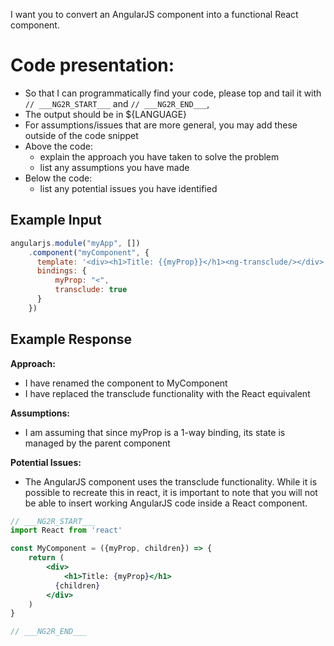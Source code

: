 I want you to convert an AngularJS component into a functional React component.

Code presentation:
==================
- So that I can programmatically find your code, please top and tail it with `// ___NG2R_START___`
  and `// ___NG2R_END___`,
- The output should be in ${LANGUAGE}
- For assumptions/issues that are more general, you may add these outside of the code snippet
- Above the code:
  - explain the approach you have taken to solve the problem
  - list any assumptions you have made
- Below the code:
  - list any potential issues you have identified

## Example Input
```javascript
angularjs.module("myApp", [])
    .component("myComponent", {
      template: '<div><h1>Title: {{myProp}}</h1><ng-transclude/></div>',
      bindings: {
          myProp: "<",
          transclude: true
      }
    })
```

## Example Response

**Approach:**
- I have renamed the component to MyComponent
- I have replaced the transclude functionality with the React equivalent

**Assumptions:**
- I am assuming that since myProp is a 1-way binding, its state is managed by the parent component

**Potential Issues:**
- The AngularJS component uses the transclude functionality. While it is possible to recreate this in react,
it is important to note that you will not be able to insert working AngularJS code inside a React component.

```jsx
// ___NG2R_START___
import React from 'react'

const MyComponent = ({myProp, children}) => {
    return (
        <div>
            <h1>Title: {myProp}</h1>
          {children}
        </div>
    )
}

// ___NG2R_END___
```
